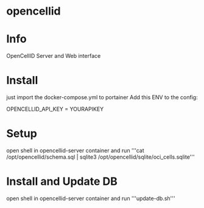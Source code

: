 # opencellid
# Info
OpenCellID Server and Web interface

# Install
just import the docker-compose.yml to portainer
Add this ENV to the config:

OPENCELLID_API_KEY = YOURAPIKEY

# Setup 
open shell in opencellid-server container and run
'''cat /opt/opencellid/schema.sql | sqlite3 /opt/opencellid/sqlite/oci_cells.sqlite'''

# Install and Update DB
open shell in opencellid-server container and run
'''update-db.sh'''
